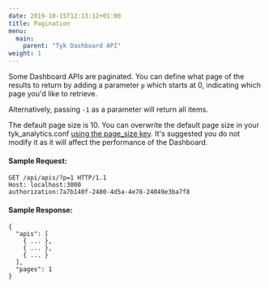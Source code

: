 ```yaml
---
date: 2019-10-15T12:13:12+01:00
title: Pagination
menu:
  main:
    parent: "Tyk Dashboard API"
weight: 1
---
```


Some Dashboard APIs are paginated.  You can define what page of the results to return by adding a parameter `p` which starts at 0, indicating which page you'd like to retrieve.

Alternatively, passing `-1` as a parameter will return all items.

The default page size is 10. You can overwrite the default page size in your tyk_analytics.conf [using the page_size key](https://tyk.io/docs/configure/tyk-dashboard-configuration-options/#environment-variables). It's suggested you do not modify it as it will affect the performance of the Dashboard.

#### Sample Request:

```{.copyWrapper}
GET /api/apis/?p=1 HTTP/1.1
Host: localhost:3000
authorization:7a7b140f-2480-4d5a-4e78-24049e3ba7f8
```

#### Sample Response:

```
{
  "apis": [
    { ... },
    { ... },
    { ... }
  ],
  "pages": 1
}
```
